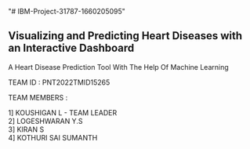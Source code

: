 "# IBM-Project-31787-1660205095" 
## Visualizing and Predicting Heart Diseases with an Interactive Dashboard
A Heart Disease Prediction Tool With The Help Of Machine Learning

TEAM ID : PNT2022TMID15265

TEAM MEMBERS : 

1] KOUSHIGAN L - TEAM LEADER<br />
2] LOGESHWARAN Y.S<br />
3] KIRAN S<br />
4] KOTHURI SAI SUMANTH<br />  
